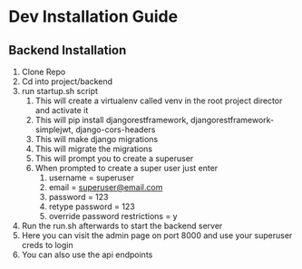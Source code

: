 # Dev Installation Guide

## Backend Installation 
1. Clone Repo
2. Cd into project/backend
3. run startup.sh script
	1. This will create a virtualenv called venv in the root project director and activate it
	2. This will pip install djangorestframework, djangorestframework-simplejwt, django-cors-headers
	3. This will make django migrations 
	4. This will migrate the migrations
	5. This will prompt you to create a superuser
	6. When prompted to create a super user just enter
		1. username = superuser
		2. email = superuser@email.com
		3. password = 123
		4. retype password = 123
		5. override password restrictions = y
4. Run the run.sh afterwards to start the backend server
5. Here you can visit the admin page on port 8000 and use your superuser creds to login
6. You can also use the api endpoints
